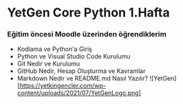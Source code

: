 # YetGen Core Python 1.Hafta 

### Eğitim öncesi Moodle üzerinden öğrendiklerim

- Kodlama ve Python'a Giriş
- Python ve Visual Studio Code Kurulumu
- Git Nedir ve Kurulumu
- GitHub Nedir, Hesap Oluşturma ve Kavramlar
- Markdown Nedir ve README.md Nasıl Yazılır?
![YetGen][https://yetkingencler.com/wp-content/uploads/2021/07/YetGenLogo.png]